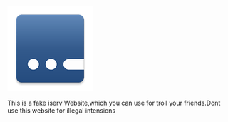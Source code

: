 <img src="Icon.png">



This is a fake iserv Website,which you can use for troll your friends.Dont use this website for illegal intensions
